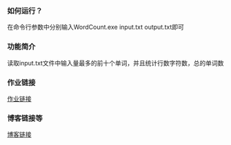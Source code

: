 ### 如何运行？
在命令行参数中分别输入WordCount.exe input.txt output.txt即可
### 功能简介
读取input.txt文件中输入量最多的前十个单词，并且统计行数字符数，总的单词数
### 作业链接
[作业链接](https://github.com/linhaorangtadie/PersonalProject-C/tree/main/131801208)
### 博客链接等
[博客链接](https://www.cnblogs.com/x3x3x3/p/14468664.html)
